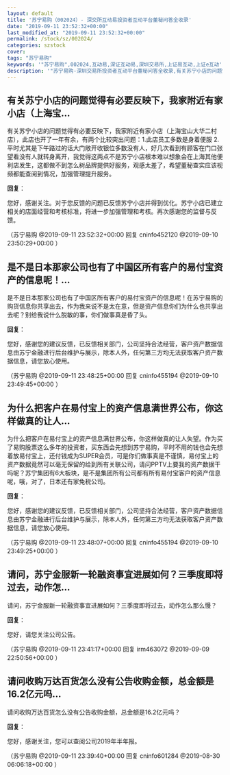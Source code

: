 ```yaml
---
layout: default
title: '苏宁易购（002024）- 深交所互动易投资者互动平台董秘问答全收录'
date: "2019-09-11 23:52:32+00:00"
last_modified_at: "2019-09-11 23:52:32+00:00"
permalink: /stock/sz/002024/
categories: szstock
cover: 
tags: "苏宁易购"
keywords: '"苏宁易购",002024,互动易,深证互动易,深圳交易所,上证易互动,上证e互动'
description: '"苏宁易购-深圳交易所投资者互动平台董秘问答全收录,有关苏宁小店的问题觉得有必要反映下，我家附近有家小店（上海宝山大华二村店），此店也开了一年有余，有两个比较突出问题：1.此店员工多数是身着便服 2.平时尤其是下午路过的话大门敞开收银位多数没有人，好几次看到有顾客在门口张望看没有人就转身离开，我觉得这两点不是苏宁小店根本难以想象会在上海其他便利店发生，这都做不到怎么树品牌提供好服务，观感太差了，希望董秘查实应该视频都能查阅到情况，加强管理提升服务。"'
---
```


## 有关苏宁小店的问题觉得有必要反映下，我家附近有家小店（上海宝...

有关苏宁小店的问题觉得有必要反映下，我家附近有家小店（上海宝山大华二村店），此店也开了一年有余，有两个比较突出问题：1.此店员工多数是身着便服 2.平时尤其是下午路过的话大门敞开收银位多数没有人，好几次看到有顾客在门口张望看没有人就转身离开，我觉得这两点不是苏宁小店根本难以想象会在上海其他便利店发生，这都做不到怎么树品牌提供好服务，观感太差了，希望董秘查实应该视频都能查阅到情况，加强管理提升服务。

**回复**：

您好，感谢关注。对于您反馈的问题已反馈苏宁小店并得到优化。苏宁小店已建立相关的店面经营和考核标准，将进一步加强管理和考核。再次感谢您的监督与反馈。 

（苏宁易购  @2019-09-11 23:52:32+00:00 回复 cninfo452120  @2019-09-10 23:50:29+00:00 ）

## 是不是日本那家公司也有了中国区所有客户的易付宝资产的信息呢！...

是不是日本那家公司也有了中国区所有客户的易付宝资产的信息呢！在苏宁易购的购货信息你共享出去，作为我来说不是太在意，但是资产信息你们为什么也共享出去呢？别给我说什么脱敏的事，你们做事真是昏了头。

**回复**：

您好，感谢您的建议反馈，已反馈相关部门，公司坚持合法经营，客户资产数据信息由苏宁金融进行后台维护与展示，除本人外，任何第三方均无法获取客户资产数据信息，请您放心使用。 

（苏宁易购  @2019-09-11 23:48:25+00:00 回复 cninfo455194  @2019-09-10 23:49:45+00:00 ）

## 为什么把客户在易付宝上的资产信息满世界公布，你这样做真的让人...

为什么把客户在易付宝上的资产信息满世界公布，你这样做真的让人失望。作为买了易购股票这么多年的投资者，买东西会先想到苏宁易购，平时不用的钱也会先想着放易付宝上，还付钱成为SUPER会员，可是你们做事真是不谨慎，易付宝上的资产数据竟然可以毫无保留的给到所有关联公司，请问PPTV上要我的资产数据干吗呢？苏宁集团有6大板块，是不是集团所有公司都有所有易付宝客户的资产信息呢，哦，对了，日本还有家免税公司。

**回复**：

您好，感谢您的建议反馈，已反馈相关部门，公司坚持合法经营，客户资产数据信息由苏宁金融进行后台维护与展示，除本人外，任何第三方均无法获取客户资产数据信息，请您放心使用。 

（苏宁易购  @2019-09-11 23:48:07+00:00 回复 cninfo455194  @2019-09-10 23:49:25+00:00 ）

## 请问，苏宁金服新一轮融资事宜进展如何？三季度即将过去，动作怎...

请问，苏宁金服新一轮融资事宜进展如何？三季度即将过去，动作怎么那么慢？

**回复**：

您好，请您关注公司公告。 

（苏宁易购  @2019-09-11 23:41:17+00:00 回复 irm463072  @2019-09-09 22:50:56+00:00 ）

## 请问收购万达百货怎么没有公告收购金额，总金额是16.2亿元吗...

请问收购万达百货怎么没有公告收购金额，总金额是16.2亿元吗？

**回复**：

您好，感谢关注，您可以查阅公司2019年半年报。 

（苏宁易购  @2019-09-11 23:39:40+00:00 回复 cninfo601284  @2019-08-30 06:06:18+00:00 ）

